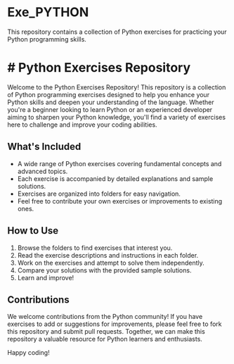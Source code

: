 # Exe_PYTHON

This repository contains a collection of Python exercises for practicing your Python programming skills.

# # Python Exercises Repository

Welcome to the Python Exercises Repository! This repository is a collection of Python programming exercises designed to help you enhance your Python skills and deepen your understanding of the language. Whether you're a beginner looking to learn Python or an experienced developer aiming to sharpen your Python knowledge, you'll find a variety of exercises here to challenge and improve your coding abilities.

## What's Included

- A wide range of Python exercises covering fundamental concepts and advanced topics.
- Each exercise is accompanied by detailed explanations and sample solutions.
- Exercises are organized into folders for easy navigation.
- Feel free to contribute your own exercises or improvements to existing ones.

## How to Use

1. Browse the folders to find exercises that interest you.
2. Read the exercise descriptions and instructions in each folder.
3. Work on the exercises and attempt to solve them independently.
4. Compare your solutions with the provided sample solutions.
5. Learn and improve!

## Contributions

We welcome contributions from the Python community! If you have exercises to add or suggestions for improvements,
please feel free to fork this repository and submit pull requests. Together, 
we can make this repository a valuable resource for Python learners and enthusiasts.

Happy coding!


